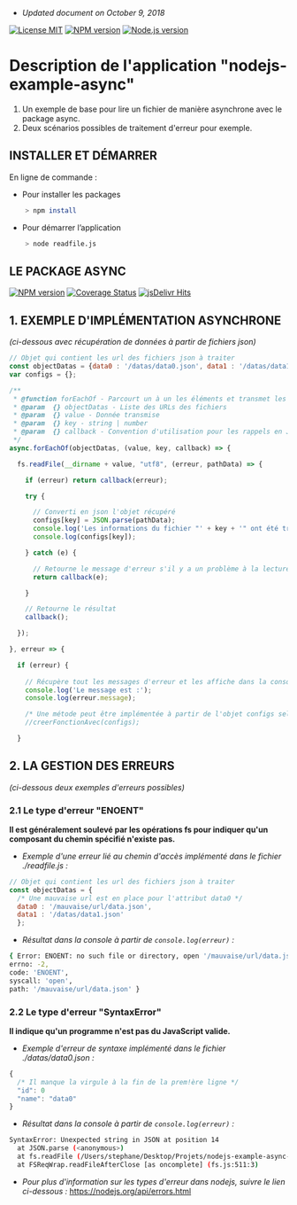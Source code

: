 * _Updated document on October 9, 2018_

[![License MIT](https://img.shields.io/badge/license-mit-blue.svg?longCache=true&style=for-the-badge)](https://github.com/napthees/nodejs-example-async/blob/master/LICENSE) [![NPM version](https://img.shields.io/badge/npm%20version%20tested-6.4.1-red.svg?longCache=true&style=for-the-badge)](https://docs.npmjs.com/cli/version)
[![Node.js version](https://img.shields.io/badge/node%20version%20tested-8.12.0-green.svg?longCache=true&style=for-the-badge)](https://nodejs.org/en/download/releases/)

# Description de l'application "nodejs-example-async"

1. Un exemple de base pour lire un fichier de manière asynchrone avec le package async.
2. Deux scénarios possibles de traitement d'erreur pour exemple.

## INSTALLER ET DÉMARRER

En ligne de commande :
* Pour installer les packages
```bash
    > npm install
```
* Pour démarrer l’application
```bash
    > node readfile.js
```

## LE PACKAGE ASYNC

[![NPM version](https://img.shields.io/npm/v/async.svg)](https://www.npmjs.com/package/async)
[![Coverage Status](https://coveralls.io/repos/caolan/async/badge.svg?branch=master)](https://coveralls.io/r/caolan/async?branch=master)
[![jsDelivr Hits](https://data.jsdelivr.com/v1/package/npm/async/badge?style=rounded)](https://www.jsdelivr.com/package/npm/async)

## 1. EXEMPLE D'IMPLÉMENTATION ASYNCHRONE
_(ci-dessous avec récupération de données à partir de fichiers json)_

```javascript
// Objet qui contient les url des fichiers json à traiter
const objectDatas = {data0 : '/datas/data0.json', data1 : '/datas/data1.json'};
var configs = {};

/**
 * @function forEachOf - Parcourt un à un les éléments et transmet les données.
 * @param  {} objectDatas - Liste des URLs des fichiers
 * @param  {} value - Donnée transmise
 * @param  {} key - string | number
 * @param  {} callback - Convention d'utilisation pour les rappels en JavaScript
 */
async.forEachOf(objectDatas, (value, key, callback) => {

  fs.readFile(__dirname + value, "utf8", (erreur, pathData) => {

    if (erreur) return callback(erreur);

    try {

      // Converti en json l'objet récupéré
      configs[key] = JSON.parse(pathData);
      console.log('Les informations du fichier "' + key + '" ont été transmises et sont :');
      console.log(configs[key]);

    } catch (e) {

      // Retourne le message d'erreur s'il y a un problème à la lecture des données
      return callback(e);

    }

    // Retourne le résultat
    callback();

  });

}, erreur => {

  if (erreur) {
  
    // Récupère tout les messages d'erreur et les affiche dans la console
    console.log('Le message est :');
    console.log(erreur.message);

    /* Une métode peut être implémentée à partir de l'objet configs selon la ou les situation(s) */
    //creerFonctionAvec(configs);

  }

```
## 2. LA GESTION DES ERREURS
_(ci-dessous deux exemples d'erreurs possibles)_

### 2.1 Le type d'erreur "ENOENT"
**Il est généralement soulevé par les opérations fs pour indiquer qu'un composant du chemin spécifié n'existe pas.**
* _Exemple d'une erreur lié au chemin d'accès implémenté dans le fichier ./readfile.js :_
```javascript
// Objet qui contient les url des fichiers json à traiter
const objectDatas = {
  /* Une mauvaise url est en place pour l'attribut data0 */
  data0 : '/mauvaise/url/data.json',
  data1 : '/datas/data1.json'
  };
```
* _Résultat dans la console à partir de ```console.log(erreur)``` :_
```bash
{ Error: ENOENT: no such file or directory, open '/mauvaise/url/data.json'
errno: -2,
code: 'ENOENT',
syscall: 'open',
path: '/mauvaise/url/data.json' }
```

### 2.2 Le type d'erreur "SyntaxError"
**Il indique qu'un programme n'est pas du JavaScript valide.**
* _Exemple d'erreur de syntaxe implémenté dans le fichier ./datas/data0.json :_
```javascript
{
  /* Il manque la virgule à la fin de la prem!ère ligne */
  "id": 0
  "name": "data0"
}
```
* _Résultat dans la console à partir de ```console.log(erreur)``` :_
```bash
SyntaxError: Unexpected string in JSON at position 14
  at JSON.parse (<anonymous>)
  at fs.readFile (/Users/stephane/Desktop/Projets/nodejs-example-async-git/readfile.js:24:27)
  at FSReqWrap.readFileAfterClose [as oncomplete] (fs.js:511:3)
```
* _Pour plus d'information sur les types d'erreur dans nodejs, suivre le lien ci-dessous :_
https://nodejs.org/api/errors.html
